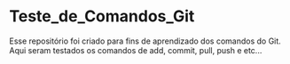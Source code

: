 # Teste_de_Comandos_Git
Esse repositório foi criado para fins de aprendizado dos comandos do Git.
Aqui seram testados os comandos de add, commit, pull, push e etc...
